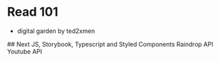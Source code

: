# Read 101

- digital garden by ted2xmen


## Next JS, Storybook, Typescript and Styled Components
Raindrop API
Youtube API
